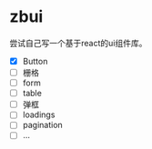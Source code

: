# zbui

尝试自己写一个基于react的ui组件库。

- [X]  Button
- [ ]  栅格
- [ ]  form
- [ ]  table
- [ ]  弹框
- [ ]  loadings
- [ ]  pagination
- [ ]  ...